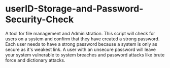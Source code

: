 # userID-Storage-and-Password-Security-Check
A tool for file management and Administration. This script will check for users on a system and confirm that they have created a strong password. Each user needs to have a strong password because a system is only as secure as it's weakest link. A user with an unsecure password will leave your system vulnerable to system breaches and password attacks like brute force and dictionary attacks. 
